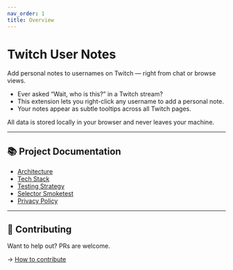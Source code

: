 ```yaml
---
nav_order: 1
title: Overview
---
```


# Twitch User Notes

Add personal notes to usernames on Twitch — right from chat or browse views.

- Ever asked “Wait, who is this?” in a Twitch stream?
- This extension lets you right-click any username to add a personal note.
- Your notes appear as subtle tooltips across all Twitch pages.

All data is stored locally in your browser and never leaves your machine.

---

## 📚 Project Documentation

- [Architecture](architecture.md)
- [Tech Stack](stack.md)
- [Testing Strategy](testing.md)
- [Selector Smoketest](smoketest.md)
- [Privacy Policy](privacy.md)

---

## 🤝 Contributing

Want to help out? PRs are welcome.

→ [How to contribute](../CONTRIBUTING.md)
